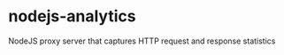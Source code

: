 nodejs-analytics
================

NodeJS proxy server that captures HTTP request and response statistics
